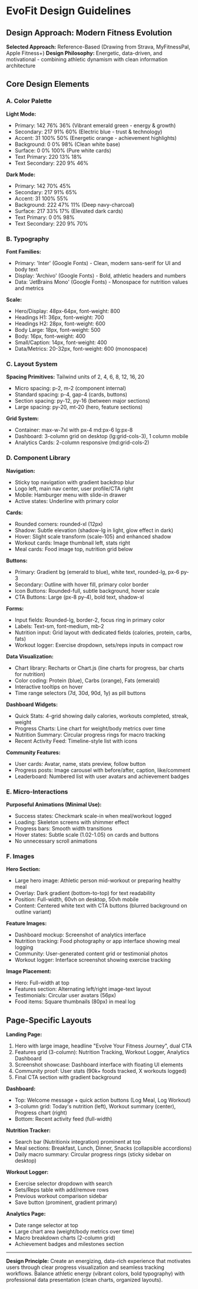 # EvoFit Design Guidelines

## Design Approach: Modern Fitness Evolution

**Selected Approach:** Reference-Based (Drawing from Strava, MyFitnessPal, Apple Fitness+)
**Design Philosophy:** Energetic, data-driven, and motivational - combining athletic dynamism with clean information architecture

## Core Design Elements

### A. Color Palette

**Light Mode:**
- Primary: 142 76% 36% (Vibrant emerald green - energy & growth)
- Secondary: 217 91% 60% (Electric blue - trust & technology)
- Accent: 31 100% 50% (Energetic orange - achievement highlights)
- Background: 0 0% 98% (Clean white base)
- Surface: 0 0% 100% (Pure white cards)
- Text Primary: 220 13% 18%
- Text Secondary: 220 9% 46%

**Dark Mode:**
- Primary: 142 70% 45%
- Secondary: 217 91% 65%
- Accent: 31 100% 55%
- Background: 222 47% 11% (Deep navy-charcoal)
- Surface: 217 33% 17% (Elevated dark cards)
- Text Primary: 0 0% 98%
- Text Secondary: 220 9% 70%

### B. Typography

**Font Families:**
- Primary: 'Inter' (Google Fonts) - Clean, modern sans-serif for UI and body text
- Display: 'Archivo' (Google Fonts) - Bold, athletic headers and numbers
- Data: 'JetBrains Mono' (Google Fonts) - Monospace for nutrition values and metrics

**Scale:**
- Hero/Display: 48px-64px, font-weight: 800
- Headings H1: 36px, font-weight: 700
- Headings H2: 28px, font-weight: 600
- Body Large: 18px, font-weight: 500
- Body: 16px, font-weight: 400
- Small/Caption: 14px, font-weight: 400
- Data/Metrics: 20-32px, font-weight: 600 (monospace)

### C. Layout System

**Spacing Primitives:** Tailwind units of 2, 4, 6, 8, 12, 16, 20
- Micro spacing: p-2, m-2 (component internal)
- Standard spacing: p-4, gap-4 (cards, buttons)
- Section spacing: py-12, py-16 (between major sections)
- Large spacing: py-20, mt-20 (hero, feature sections)

**Grid System:**
- Container: max-w-7xl with px-4 md:px-6 lg:px-8
- Dashboard: 3-column grid on desktop (lg:grid-cols-3), 1 column mobile
- Analytics Cards: 2-column responsive (md:grid-cols-2)

### D. Component Library

**Navigation:**
- Sticky top navigation with gradient backdrop blur
- Logo left, main nav center, user profile/CTA right
- Mobile: Hamburger menu with slide-in drawer
- Active states: Underline with primary color

**Cards:**
- Rounded corners: rounded-xl (12px)
- Shadow: Subtle elevation (shadow-lg in light, glow effect in dark)
- Hover: Slight scale transform (scale-105) and enhanced shadow
- Workout cards: Image thumbnail left, stats right
- Meal cards: Food image top, nutrition grid below

**Buttons:**
- Primary: Gradient bg (emerald to blue), white text, rounded-lg, px-6 py-3
- Secondary: Outline with hover fill, primary color border
- Icon Buttons: Rounded-full, subtle background, hover scale
- CTA Buttons: Large (px-8 py-4), bold text, shadow-xl

**Forms:**
- Input fields: Rounded-lg, border-2, focus ring in primary color
- Labels: Text-sm, font-medium, mb-2
- Nutrition input: Grid layout with dedicated fields (calories, protein, carbs, fats)
- Workout logger: Exercise dropdown, sets/reps inputs in compact row

**Data Visualization:**
- Chart library: Recharts or Chart.js (line charts for progress, bar charts for nutrition)
- Color coding: Protein (blue), Carbs (orange), Fats (emerald)
- Interactive tooltips on hover
- Time range selectors (7d, 30d, 90d, 1y) as pill buttons

**Dashboard Widgets:**
- Quick Stats: 4-grid showing daily calories, workouts completed, streak, weight
- Progress Charts: Line chart for weight/body metrics over time
- Nutrition Summary: Circular progress rings for macro tracking
- Recent Activity Feed: Timeline-style list with icons

**Community Features:**
- User cards: Avatar, name, stats preview, follow button
- Progress posts: Image carousel with before/after, caption, like/comment
- Leaderboard: Numbered list with user avatars and achievement badges

### E. Micro-Interactions

**Purposeful Animations (Minimal Use):**
- Success states: Checkmark scale-in when meal/workout logged
- Loading: Skeleton screens with shimmer effect
- Progress bars: Smooth width transitions
- Hover states: Subtle scale (1.02-1.05) on cards and buttons
- No unnecessary scroll animations

### F. Images

**Hero Section:**
- Large hero image: Athletic person mid-workout or preparing healthy meal
- Overlay: Dark gradient (bottom-to-top) for text readability
- Position: Full-width, 60vh on desktop, 50vh mobile
- Content: Centered white text with CTA buttons (blurred background on outline variant)

**Feature Images:**
- Dashboard mockup: Screenshot of analytics interface
- Nutrition tracking: Food photography or app interface showing meal logging
- Community: User-generated content grid or testimonial photos
- Workout logger: Interface screenshot showing exercise tracking

**Image Placement:**
- Hero: Full-width at top
- Features section: Alternating left/right image-text layout
- Testimonials: Circular user avatars (56px)
- Food items: Square thumbnails (80px) in meal log

## Page-Specific Layouts

**Landing Page:**
1. Hero with large image, headline "Evolve Your Fitness Journey", dual CTA
2. Features grid (3-column): Nutrition Tracking, Workout Logger, Analytics Dashboard
3. Screenshot showcase: Dashboard interface with floating UI elements
4. Community proof: User stats (90k+ foods tracked, X workouts logged)
5. Final CTA section with gradient background

**Dashboard:**
- Top: Welcome message + quick action buttons (Log Meal, Log Workout)
- 3-column grid: Today's nutrition (left), Workout summary (center), Progress chart (right)
- Bottom: Recent activity feed (full-width)

**Nutrition Tracker:**
- Search bar (Nutritionix integration) prominent at top
- Meal sections: Breakfast, Lunch, Dinner, Snacks (collapsible accordions)
- Daily macro summary: Circular progress rings (sticky sidebar on desktop)

**Workout Logger:**
- Exercise selector dropdown with search
- Sets/Reps table with add/remove rows
- Previous workout comparison sidebar
- Save button (prominent, gradient primary)

**Analytics Page:**
- Date range selector at top
- Large chart area (weight/body metrics over time)
- Macro breakdown charts (2-column grid)
- Achievement badges and milestones section

---

**Design Principle:** Create an energizing, data-rich experience that motivates users through clear progress visualization and seamless tracking workflows. Balance athletic energy (vibrant colors, bold typography) with professional data presentation (clean charts, organized layouts).